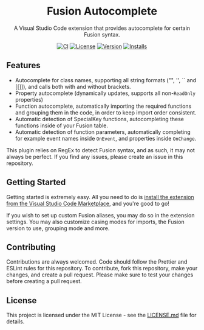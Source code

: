 <div align="center">

# Fusion Autocomplete

A Visual Studio Code extension that provides autocomplete for certain Fusion syntax.

[![CI](https://github.com/virtualbutfake/fusion-autocomplete/actions/workflows/ci.yaml/badge.svg)](https://github.com/virtualbutfake/fusion-autocomplete/actions)
[![License](https://img.shields.io/github/license/virtualbutfake/fusion-autocomplete)](https://github.com/VirtualButFake/fusion-autocomplete/blob/master/LICENSE.md)
[![Version](https://img.shields.io/visual-studio-marketplace/v/Virtual.fusionautocomplete)](https://marketplace.visualstudio.com/items?itemName=Virtual.fusionautocomplete)
[![Installs](https://img.shields.io/visual-studio-marketplace/d/Virtual.fusionautocomplete)](https://marketplace.visualstudio.com/items?itemName=Virtual.fusionautocomplete)


</div>

## Features

-   Autocomplete for class names, supporting all string formats ("", '', `` and \[[\]]), and calls both with and without brackets.
-   Property autocomplete (dynamically updates, supports all non-`ReadOnly` properties)
-   Function autocomplete, automatically importing the required functions and grouping them in the code, in order to keep import order consistent.
-   Automatic detection of SpecialKey functions, autocompleting these functions inside of your Fusion table.
-   Automatic detection of function parameters, automatically completing for example event names inside `OnEvent`, and properties inside `OnChange`.

This plugin relies on RegEx to detect Fusion syntax, and as such, it may not always be perfect. If you find any issues, please create an issue in this repository.

## Getting Started

Getting started is extremely easy. All you need to do is [install the extension from the Visual Studio Code Marketplace](https://marketplace.visualstudio.com/items?itemName=Virtual.fusionautocomplete), and you're good to go!

If you wish to set up custom Fusion aliases, you may do so in the extension settings.
You may also customize casing modes for imports, the Fusion version to use, grouping mode and more.

## Contributing

Contributions are always welcomed. Code should follow the Prettier and ESLint rules for this repository. To contribute, fork this repository, make your changes, and create a pull request. Please make sure to test your changes before creating a pull request.

## License

This project is licensed under the MIT License - see the [LICENSE.md](https://github.com/virtualbutfake/fusion-autocomplete/blob/master/LICENSE.md) file for details.